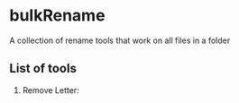 # bulkRename
A collection of rename tools that work on all files in a folder

## List of tools
1. Remove Letter: 
``` drop all instances of a character from all file names in the current folder. 
